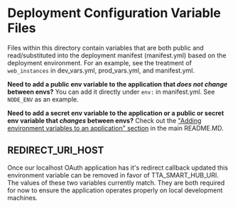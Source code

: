 # Deployment Configuration Variable Files

Files within this directory contain variables that are both public and read/substituted into the deployment manifest (manifest.yml) based on the deployment environment. For an example, see the treatment of `web_instances` in dev_vars.yml, prod_vars.yml, and manifest.yml.

**Need to add a public env variable to the application that _does not change_ between envs?** You can add it directly under `env:` in manifest.yml. See `NODE_ENV` as an example.

**Need to add a secret env variable to the application or a public or secret env variable that _changes_ between envs?** Check out the ["Adding environment variables to an application" section](../README.md#cicd-with-circleci) in the main README.MD.

## REDIRECT_URI_HOST

Once our localhost OAuth application has it's redirect callback updated this environment
variable can be removed in favor of TTA_SMART_HUB_URI. The values of these two variables
currently match. They are both required for now to ensure the application operates
properly on local development machines.
